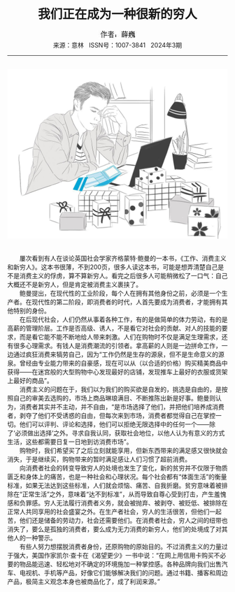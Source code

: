 # <center>我们正在成为一种很新的穷人</center>

<div align=center><img src="https://raw.githubusercontent.com/leaguecn/magazines/main/img_authors/%25d7%25f7%25d5%25df%25a3%25ba%25d1%25a6%25ce%25a1.jpg"></div>

<center>来源：意林   ISSN号：1007-3841   2024年3期</center>

* * *

<br>![](https://raw.githubusercontent.com/leaguecn/magazines/main/img/yili20240337-1-l.jpg)

  
<br>　　屢次看到有人在谈论英国社会学家齐格蒙特·鲍曼的一本书，《工作、消费主义和新穷人》。这本书很薄，不到200页，很多人读这本书，可能是想弄清楚自己是不是消费主义的俘虏，算不算新穷人。看完之后很多人可能稍微松了一口气：自己大概还不是新穷人，但是肯定被消费主义裹挟了。  
　　鲍曼提出，在现代性的工业阶段，每个人在拥有其他身份之前，必须是一个生产者。在现代性的第二阶段，即消费者的时代，人首先要成为消费者，才能拥有其他特别的身份。  
　　在后现代社会，人们仍然从事着各种工作，有的是做简单的体力劳动，有的是高薪的管理阶层。工作是否高级、诱人，不是看它对社会的贡献、对人的技能的要求，而是看它能不能不断地给人带来刺激。人们在购物时不仅是满足生理需求，还有很多心理需求。有钱人是消费潮流的引领者。拿高薪的人则是一边拼命工作，一边通过疯狂消费来犒劳自己，因为“工作仍然是生存的源泉，但不是生命意义的源泉。曾经由专业能力带来的自豪感，现在可以从（以合适的价格）购买精美商品中获得——在迷宫般的大型购物中心发现最好的店铺，发现推车上最好的衣服或货架上最好的商品”。  
　　消费主义的问题在于，我们以为我们的购买欲是自发的，挑选是自由的，是按照自己的审美去选购的，市场上商品琳琅满目、不断推陈出新是好事。鲍曼则认为，消费者其实并不主动，并不自由，“是市场选择了他们，并把他们培养成消费者，剥夺了他们不受诱惑的自由，但每次来到市场，消费者都觉得自己在掌控一切。他们可以评判、评论和选择，他们可以拒绝无限选择中的任何一个——除了‘必须做出选择’之外。寻求自我认同，获取社会地位，以他人认为有意义的方式生活，这些都需要日复一日地到访消费市场”。  
　　购物时，我们希望买了之后立刻就能享用，但新东西带来的满足感又很快就会消失，于是继续买，购物带来的暂时满足感让人们习惯了超前消费。  
　　向消费者社会的转变导致穷人的处境也发生了变化，新的贫穷并不仅限于物质匮乏和身体上的痛苦，也是一种社会和心理状况。每个社会都有“体面生活”的衡量标准，如果无法达到这些标准，人们就会烦恼、痛苦、自我折磨。贫穷意味着被排除在“正常生活”之外，意味着“达不到标准”，从而导致自尊心受到打击，产生羞愧感和负罪感。穷人无法履行消费者义务，就会被抛弃、被剥夺、被贬低、被排除在正常人共同享用的社会盛宴之外。在生产者社会，穷人的生活很苦，但他们一起苦，他们还是储备的劳动力，社会还需要他们。在消费者社会，穷人之间的纽带也消失了，要么是孤独的消费者，要么成为无力消费的新穷人，他们的处境成了对其他人的一种警示。  
　　有些人努力想摆脱消费者身份，还原购物的原始目的。不过消费主义的力量过于强大，美国作家凯尔·查卡在《渴望更少》一书中说：“在网上用信用卡购买不必要的物品能迅速、轻松地对不确定的环境施加一种掌控感。各种品牌向我们出售汽车、电视机、手机等产品，好像它们能够解决我们的问题。通过书籍、播客和周边产品，极简主义观念本身也被商品化了，成了利润来源。”
